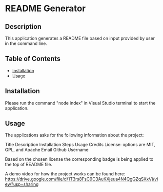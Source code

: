 # README Generator

## Description

This application generates a README file based on input provided by user in the command line.


## Table of Contents



- [Installation](#installation)
- [Usage](#usage)


## Installation

Please run the command "node index" in Visual Studio terminal to start the application.

## Usage

The applications asks for the following information about the project:

Title
Description
Installation Steps
Usage
Credits
License: options are MIT, GPL, and Apache
Email
Github Username

Based on the chosen license the corresponding badge is being applied to the top of README file.

A demo video for how the project works can be found here: https://drive.google.com/file/d/1T3rs8FsC9C3AuKXjeua4N4QgGZqSXxVj/view?usp=sharing